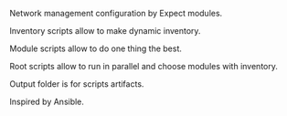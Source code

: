 Network management configuration by Expect modules.

Inventory scripts allow to make dynamic inventory.

Module scripts allow to do one thing the best.

Root scripts allow to run in parallel and choose modules with inventory.

Output folder is for scripts artifacts.

Inspired by Ansible.
